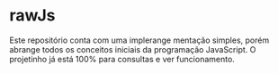 # rawJs
Este repositório conta com uma implerange mentação simples, porém abrange todos os conceitos iniciais da programação JavaScript. O projetinho já está 100% para consultas e ver funcionamento.
